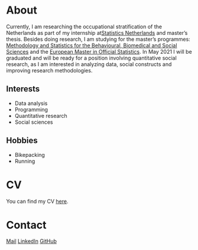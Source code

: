 # About

Currently, I am researching the occupational stratification of the Netherlands as part of my internship at[Statistics Netherlands](https://www.cbs.nl/en-gb) and master’s thesis. Besides doing research, I am studying for the master’s programmes: [Methodology and Statistics for the Behavioural, Biomedical and Social Sciences](https://www.uu.nl/masters/en/methodology-and-statistics-behavioural-biomedical-and-social-sciences) and the [European Master in Official Statistics](https://ec.europa.eu/eurostat/web/european-statistical-system/emos). In May 2021 I will be graduated and will be ready for a position involving quantitative social research, as I am interested in analyzing data, social constructs and improving research methodologies.

## Interests

- Data analysis
- Programming
- Quantitative research
- Social sciences

## Hobbies

- Bikepacking
- Running

# CV

You can find my CV [here](CV-VB.pdf).

# Contact

[Mail](mailto:vivianbaars@gmail.com)   [LinkedIn](https://www.linkedin.com/in/vivianbaars/)   [GitHub](https://github.com/vvbrs)

